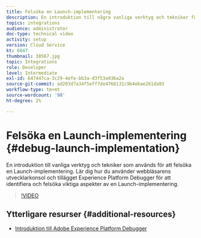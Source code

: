 ```yaml
---
title: Felsöka en Launch-implementering
description: En introduktion till några vanliga verktyg och tekniker för att felsöka en Launch-implementering. Lär dig hur du använder webbläsarens utvecklarkonsol och tillägget Experience Platform Debugger för att identifiera och felsöka viktiga aspekter av en Launch-implementering.
topics: integrations
audience: administrator
doc-type: technical video
activity: setup
version: Cloud Service
kt: 6047
thumbnail: 38567.jpg
topic: Integrations
role: Developer
level: Intermediate
exl-id: 647447ca-3c29-4efe-bb3a-d3f53a936a2a
source-git-commit: ad203d7a34f5eff7de4768131c9b4ebae261da93
workflow-type: tm+mt
source-wordcount: '98'
ht-degree: 2%

---
```


# Felsöka en Launch-implementering {#debug-launch-implementation}

En introduktion till vanliga verktyg och tekniker som används för att felsöka en Launch-implementering. Lär dig hur du använder webbläsarens utvecklarkonsol och tillägget Experience Platform Debugger för att identifiera och felsöka viktiga aspekter av en Launch-implementering.

>[!VIDEO](https://video.tv.adobe.com/v/38567?quality=12&learn=on)

## Ytterligare resurser {#additional-resources}

* [Introduktion till Adobe Experience Platform Debugger](https://experienceleague.adobe.com/docs/debugger-learn/tutorials/experience-platform-debugger/introduction-to-the-experience-platform-debugger.html)
